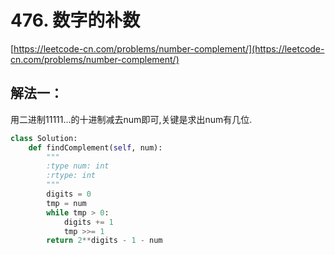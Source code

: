 # 476. 数字的补数

[https://leetcode-cn.com/problems/number-complement/](https://leetcode-cn.com/problems/number-complement/)

## 解法一：

用二进制11111…的十进制减去num即可,关键是求出num有几位.

```python
class Solution:
    def findComplement(self, num):
        """
        :type num: int
        :rtype: int
        """
        digits = 0
        tmp = num
        while tmp > 0:
            digits += 1
            tmp >>= 1
        return 2**digits - 1 - num
```

